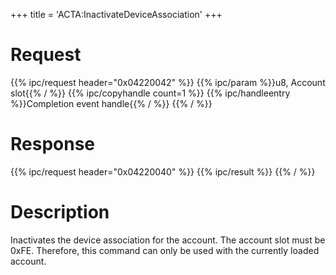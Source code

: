 +++
title = 'ACTA:InactivateDeviceAssociation'
+++

# Request

{{% ipc/request header="0x04220042" %}}
{{% ipc/param %}}u8, Account slot{{% / %}}
{{% ipc/copyhandle count=1 %}}
{{% ipc/handleentry %}}Completion event handle{{% / %}}
{{% / %}}

# Response

{{% ipc/request header="0x04220040" %}}
{{% ipc/result %}}
{{% / %}}

# Description

Inactivates the device association for the account. The account slot must be 0xFE. Therefore, this command can only be used with the currently loaded account.
